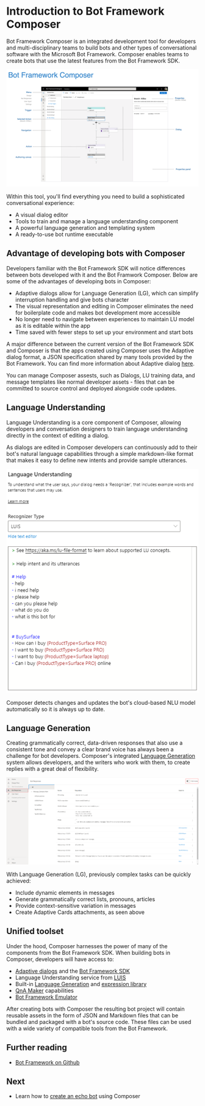 # Introduction to Bot Framework Composer
Bot Framework Composer is an integrated development tool for developers and multi-disciplinary teams to build bots and other types of conversational software with the Microsoft Bot Framework. Composer enables teams to create bots that use the latest features from the Bot Framework SDK.

![BF Composer](./media/introduction/composer-overview.png)

 Within this tool, you'll find everything you need to build a sophisticated conversational experience:
* A visual dialog editor 
* Tools to train and manage a language understanding component
* A powerful language generation and templating system
* A ready-to-use bot runtime executable 

## Advantage of developing bots with Composer
Developers familiar with the Bot Framework SDK will notice differences between bots developed with it and the Bot Framwork Composer. Below are some of the advantages of developing bots in Composer:
- Adaptive dialogs allow for Language Generation (LG), which can simplify interruption handling and give bots character
- The visual representation and editing in Composer eliminates the need for boilerplate code and makes bot development more accessible
- No longer need to navigate between experiences to maintain LU model as it is editable within the app
- Time saved with fewer steps to set up your environment and start bots

A major difference between the current version of the Bot Framework SDK and Composer is that the apps created using Composer uses the Adaptive dialog format, a JSON specification shared by many tools provided by the Bot Framework. You can find more information about Adaptive dialog [here](https://github.com/microsoft/BotBuilder-Samples/tree/master/experimental/adaptive-dialog).

You can manage Composer assests, such as Dialogs, LU training data, and message templates like normal developer assets - files that can be committed to source control and deployed alongside code updates.

## Language Understanding

Language Understanding is a core component of Composer, allowing developers and conversation designers to train language understanding directly in the context of editing a dialog.  

As dialogs are edited in Composer developers can continuously add to their bot's natural language capabilities through a simple markdown-like format that makes it easy to define new intents and provide sample utterances.

![BF Composer NLU](./media/introduction/intro-nlu.png)

 Composer detects changes and updates the bot's cloud-based NLU model automatically so it is always up to date.

## Language Generation

Creating grammatically correct, data-driven responses that also use a consistent tone and convey a clear brand voice has always been a challenge for bot developers. Composer's integrated [Language Generation](https://github.com/microsoft/BotBuilder-Samples/tree/master/experimental/language-generation) system allows developers, and the writers who work with them, to create replies with a great deal of flexibility.

![BF Composer LG](.//media/language_generation/bot_responses.png)

With Language Generation (LG), previously complex tasks can be quickly achieved:
* Include dynamic elements in messages
* Generate grammatically correct lists, pronouns, articles
* Provide context-sensitive variation in messages
* Create Adaptive Cards attachments, as seen above


## Unified toolset

Under the hood, Composer harnesses the power of many of the components from the Bot Framework SDK. When building bots in Composer, developers will have access to:

* [Adaptive dialogs](https://github.com/microsoft/BotBuilder-Samples/tree/master/experimental/adaptive-dialog) and the [Bot Framework SDK](https://github.com/microsoft/botframework-sdk)
* Language Understanding service from [LUIS](https://www.luis.ai/home)
* Built-in [Language Generation](https://github.com/microsoft/BotBuilder-Samples/tree/master/experimental/language-generation) and [expression library](https://github.com/microsoft/BotBuilder-Samples/tree/master/experimental/common-expression-language)
* [QnA Maker](https://www.qnamaker.ai/) capabilities
* [Bot Framework Emulator](https://github.com/microsoft/BotFramework-Emulator)

After creating bots with Composer the resulting bot project will contain reusable assets in the form of JSON and Markdown files that can be bundled and packaged with a bot's source code. These files can be used with a wide variety of compatible tools from the Bot Framework.

## Further reading

* [Bot Framework on Github](https://github.com/microsoft/botframework)

## Next

* Learn how to [create an echo bot](./tutorial-create-echobot.md) using Composer
